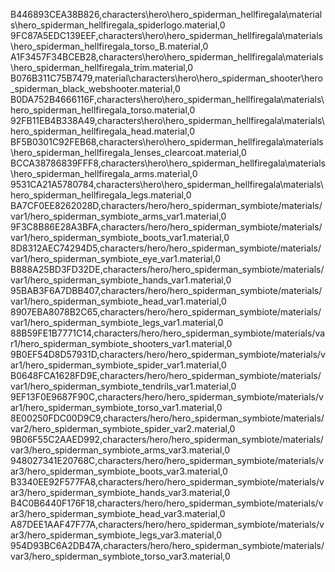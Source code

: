 B446893CEA38B826,characters\hero\hero_spiderman_hellfiregala\materials\hero_spiderman_hellfiregala_spiderlogo.material,0
9FC87A5EDC139EEF,characters\hero\hero_spiderman_hellfiregala\materials\hero_spiderman_hellfiregala_torso_B.material,0
A1F3457F34BCEB28,characters\hero\hero_spiderman_hellfiregala\materials\hero_spiderman_hellfiregala_trim.material,0
B076B311C75B7479,material\characters\hero\hero_spiderman_shooter\hero_spiderman_black_webshooter.material,0
B0DA752B4666116F,characters\hero\hero_spiderman_hellfiregala\materials\hero_spiderman_hellfiregala_torso.material,0
92FB11EB4B338A49,characters\hero\hero_spiderman_hellfiregala\materials\hero_spiderman_hellfiregala_head.material,0
BF5B0301C92FEB68,characters\hero\hero_spiderman_hellfiregala\materials\hero_spiderman_hellfiregala_lenses_clearcoat.material,0
BCCA38786839FFF8,characters\hero\hero_spiderman_hellfiregala\materials\hero_spiderman_hellfiregala_arms.material,0
9531CA21A5780784,characters\hero\hero_spiderman_hellfiregala\materials\hero_spiderman_hellfiregala_legs.material,0
BA7CF0EE8262028D,characters/hero/hero_spiderman_symbiote/materials/var1/hero_spiderman_symbiote_arms_var1.material,0
9F3C8B86E28A3BFA,characters/hero/hero_spiderman_symbiote/materials/var1/hero_spiderman_symbiote_boots_var1.material,0
8D8312AEC74294D5,characters/hero/hero_spiderman_symbiote/materials/var1/hero_spiderman_symbiote_eye_var1.material,0
B888A25BD3FD32DE,characters/hero/hero_spiderman_symbiote/materials/var1/hero_spiderman_symbiote_hands_var1.material,0
95BAB3F6A7DBB407,characters/hero/hero_spiderman_symbiote/materials/var1/hero_spiderman_symbiote_head_var1.material,0
8907EBA8078B2C65,characters/hero/hero_spiderman_symbiote/materials/var1/hero_spiderman_symbiote_legs_var1.material,0
88B59FE1B7771C14,characters/hero/hero_spiderman_symbiote/materials/var1/hero_spiderman_symbiote_shooters_var1.material,0
9B0EF54D8D57931D,characters/hero/hero_spiderman_symbiote/materials/var1/hero_spiderman_symbiote_spider_var1.material,0
B0648FCA1628FD9E,characters/hero/hero_spiderman_symbiote/materials/var1/hero_spiderman_symbiote_tendrils_var1.material,0
9EF13F0E9687F90C,characters/hero/hero_spiderman_symbiote/materials/var1/hero_spiderman_symbiote_torso_var1.material,0
8E00250FDC00D9C9,characters/hero/hero_spiderman_symbiote/materials/var2/hero_spiderman_symbiote_spider_var2.material,0
9B06F55C2AAED992,characters/hero/hero_spiderman_symbiote/materials/var3/hero_spiderman_symbiote_arms_var3.material,0
948027341E20768C,characters/hero/hero_spiderman_symbiote/materials/var3/hero_spiderman_symbiote_boots_var3.material,0
B3340EE92F577FA8,characters/hero/hero_spiderman_symbiote/materials/var3/hero_spiderman_symbiote_hands_var3.material,0
B4C0B6440F176F18,characters/hero/hero_spiderman_symbiote/materials/var3/hero_spiderman_symbiote_head_var3.material,0
A87DEE1AAF47F77A,characters/hero/hero_spiderman_symbiote/materials/var3/hero_spiderman_symbiote_legs_var3.material,0
954D93BC6A2DB47A,characters/hero/hero_spiderman_symbiote/materials/var3/hero_spiderman_symbiote_torso_var3.material,0
